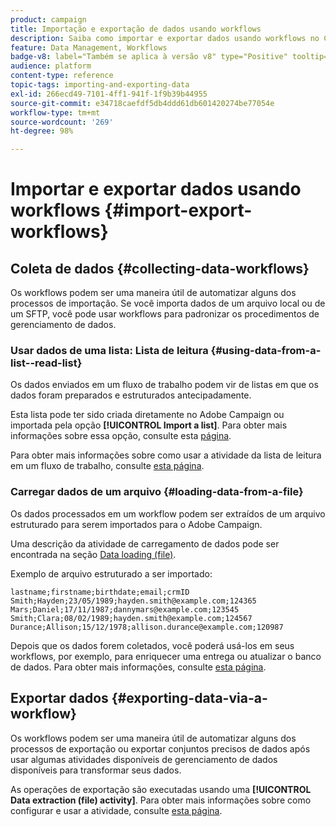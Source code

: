 ```yaml
---
product: campaign
title: Importação e exportação de dados usando workflows
description: Saiba como importar e exportar dados usando workflows no Campaign
feature: Data Management, Workflows
badge-v8: label="Também se aplica à versão v8" type="Positive" tooltip="Também se aplica ao Campaign v8"
audience: platform
content-type: reference
topic-tags: importing-and-exporting-data
exl-id: 266ecd49-7101-4ff1-941f-1f9b39b44955
source-git-commit: e34718caefdf5db4ddd61db601420274be77054e
workflow-type: tm+mt
source-wordcount: '269'
ht-degree: 98%

---
```


# Importar e exportar dados usando workflows {#import-export-workflows}



## Coleta de dados {#collecting-data-workflows}

Os workflows podem ser uma maneira útil de automatizar alguns dos processos de importação. Se você importa dados de um arquivo local ou de um SFTP, você pode usar workflows para padronizar os procedimentos de gerenciamento de dados.

### Usar dados de uma lista: Lista de leitura {#using-data-from-a-list--read-list}

Os dados enviados em um fluxo de trabalho podem vir de listas em que os dados foram preparados e estruturados antecipadamente.

Esta lista pode ter sido criada diretamente no Adobe Campaign ou importada pela opção **[!UICONTROL Import a list]**. Para obter mais informações sobre essa opção, consulte esta [página](../../platform/using/about-generic-imports-exports.md).

Para obter mais informações sobre como usar a atividade da lista de leitura em um fluxo de trabalho, consulte [esta página](../../workflow/using/read-list.md).

### Carregar dados de um arquivo {#loading-data-from-a-file}

Os dados processados em um workflow podem ser extraídos de um arquivo estruturado para serem importados para o Adobe Campaign.

Uma descrição da atividade de carregamento de dados pode ser encontrada na seção [Data loading (file)](../../workflow/using/data-loading-file.md).

Exemplo de arquivo estruturado a ser importado:

```
lastname;firstname;birthdate;email;crmID
Smith;Hayden;23/05/1989;hayden.smith@example.com;124365
Mars;Daniel;17/11/1987;dannymars@example.com;123545
Smith;Clara;08/02/1989;hayden.smith@example.com;124567
Durance;Allison;15/12/1978;allison.durance@example.com;120987
```

Depois que os dados forem coletados, você poderá usá-los em seus workflows, por exemplo, para enriquecer uma entrega ou atualizar o banco de dados. Para obter mais informações, consulte [esta página](../../workflow/using/how-to-use-workflow-data.md).

## Exportar dados {#exporting-data-via-a-workflow}

Os workflows podem ser uma maneira útil de automatizar alguns dos processos de exportação ou exportar conjuntos precisos de dados após usar algumas atividades disponíveis de gerenciamento de dados disponíveis para transformar seus dados.

As operações de exportação são executadas usando uma **[!UICONTROL Data extraction (file) activity]**. Para obter mais informações sobre como configurar e usar a atividade, consulte [esta página](../../workflow/using/extraction-file.md).

